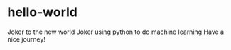 # hello-world
Joker to the new world
Joker using python to do machine learning
Have a nice journey!
